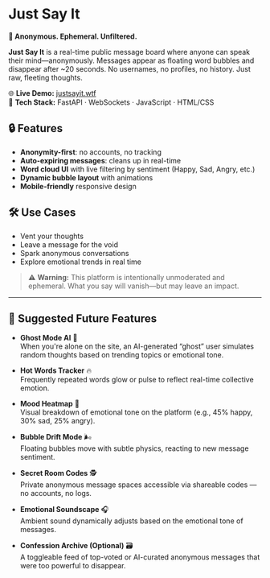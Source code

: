 # Just Say It  
**💬 Anonymous. Ephemeral. Unfiltered.**

**Just Say It** is a real-time public message board where anyone can speak their mind—anonymously. Messages appear as floating word bubbles and disappear after ~20 seconds. No usernames, no profiles, no history. Just raw, fleeting thoughts.

🌐 **Live Demo:** [justsayit.wtf](https://justsayit.wtf)  
🚀 **Tech Stack:** FastAPI · WebSockets · JavaScript · HTML/CSS  

## 🔒 Features
- **Anonymity-first**: no accounts, no tracking
- **Auto-expiring messages**: cleans up in real-time
- **Word cloud UI** with live filtering by sentiment (Happy, Sad, Angry, etc.)
- **Dynamic bubble layout** with animations
- **Mobile-friendly** responsive design

## 🛠 Use Cases
- Vent your thoughts
- Leave a message for the void
- Spark anonymous conversations
- Explore emotional trends in real time

> ⚠️ **Warning:** This platform is intentionally unmoderated and ephemeral. What you say will vanish—but may leave an impact.

---

## 🌟 Suggested Future Features

- **Ghost Mode AI** 👻  
  When you're alone on the site, an AI-generated “ghost” user simulates random thoughts based on trending topics or emotional tone.

- **Hot Words Tracker** 🔥  
  Frequently repeated words glow or pulse to reflect real-time collective emotion.

- **Mood Heatmap** 🧠  
  Visual breakdown of emotional tone on the platform (e.g., 45% happy, 30% sad, 25% angry).

- **Bubble Drift Mode** 🌬️  
  Floating bubbles move with subtle physics, reacting to new message sentiment.

- **Secret Room Codes** 🕵️  
  Private anonymous message spaces accessible via shareable codes — no accounts, no logs.

- **Emotional Soundscape** 🎧  
  Ambient sound dynamically adjusts based on the emotional tone of messages.

- **Confession Archive (Optional)** 🗃️  
  A toggleable feed of top-voted or AI-curated anonymous messages that were too powerful to disappear.

